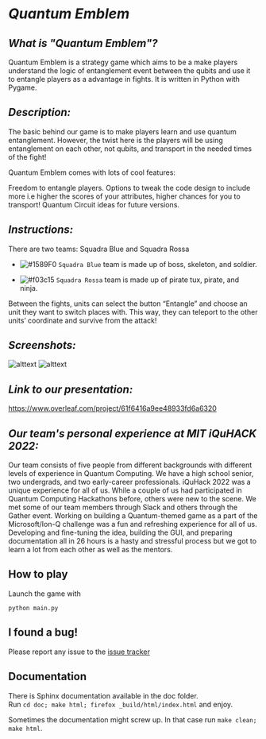 _Quantum Emblem_
==========

*What is "Quantum Emblem"?*
---------------

Quantum Emblem is a strategy game which aims to be a make players understand the logic of entanglement event between the qubits and use it to entangle players as a advantage in fights.
It is written in Python with Pygame.

*Description:*
--------

The basic behind our game is to make players learn and use quantum entanglement. However, the twist here is the players will be using entanglement on each other, not qubits, and transport in the needed times of the fight!

Quantum Emblem comes with lots of cool features:

Freedom to entangle players.
Options to tweak the code design to include more i.e higher the scores of your attributes, higher chances for you to transport!
Quantum Circuit ideas for future versions.

*Instructions:*
------

There are two teams: Squadra Blue and Squadra Rossa

- ![#1589F0](https://via.placeholder.com/15/1589F0/000000?text=+) `Squadra Blue` team is made up of boss, skeleton, and soldier.

- ![#f03c15](https://via.placeholder.com/15/f03c15/000000?text=+) `Squadra Rossa` team is made up of pirate tux, pirate, and ninja.

Between the fights, units can select the button “Entangle” and choose an unit they want to switch places with. This way, they can teleport to the other units’ coordinate and survive from the attack!

*Screenshots:*
-----------

![alttext](https://github.com/Borris-the-real-OG/iQuHack_2022/blob/master/1.png)
![alttext](https://github.com/Borris-the-real-OG/iQuHack_2022/blob/master/6.png)

*Link to our presentation:*
-------

https://www.overleaf.com/project/61f6416a9ee48933fd6a6320

*Our team's personal experience at MIT iQuHACK 2022:*
---------

Our team consists of five people from different backgrounds with different levels of experience in Quantum Computing. We have a high school senior, two undergrads, and two early-career professionals. iQuHack 2022 was a unique experience for all of us. While a couple of us had participated in Quantum Computing Hackathons before, others were new to the scene. We met some of our team members through Slack and others through the Gather event. Working on building a Quantum-themed game as a part of the Microsoft/Ion-Q challenge was a fun and refreshing experience for all of us. Developing and fine-tuning the idea, building the GUI, and preparing documentation all in 26 hours is a hasty and stressful process but we got to learn a lot from each other as well as the mentors.

How to play
-----------

Launch the game with

```python main.py```

I found a bug!
--------------

Please report any issue to the [issue tracker](https://gitlab.com/Elinvention/ice-emblem/issues)

Documentation
-------------

There is Sphinx documentation available in the doc folder.  
Run `cd doc; make html; firefox _build/html/index.html` and enjoy.

Sometimes the documentation might screw up. In that case run `make clean; make html`.
